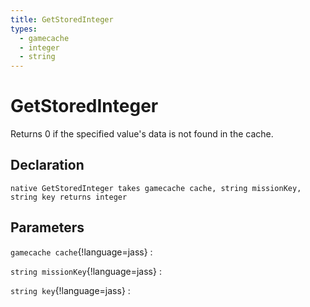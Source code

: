 ```yaml
---
title: GetStoredInteger
types:
  - gamecache
  - integer
  - string
---
```


# GetStoredInteger
Returns 0 if the specified value's data is not found in the cache.

## Declaration

```jass
native GetStoredInteger takes gamecache cache, string missionKey, string key returns integer
```

## Parameters
`gamecache cache`{!language=jass}
: 

`string missionKey`{!language=jass}
: 

`string key`{!language=jass}
: 
